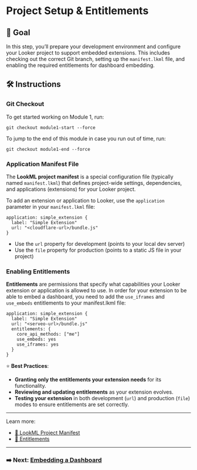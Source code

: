 # Project Setup & Entitlements

## 🎯 Goal

In this step, you’ll prepare your development environment and configure your Looker project to support embedded extensions. This includes checking out the correct Git branch, setting up the `manifest.lkml` file, and enabling the required entitlements for dashboard embedding.

## 🛠️ Instructions

### Git Checkout

To get started working on Module 1, run:
```
git checkout module1-start --force
```
To jump to the end of this module in case you run out of time, run:

```
git checkout module1-end --force
```

### Application Manifest File

The **LookML project manifest** is a special configuration file (typically named `manifest.lkml`) that defines project-wide settings, dependencies, and applications (extensions) for your Looker project.

To add an extension or application to Looker, use the `application` parameter in your `manifest.lkml` file:

```lkml
application: simple_extension {
  label: "Simple Extension"
  url: "<cloudflare-url>/bundle.js"
}
```

- Use the `url` property for development (points to your local dev server)
- Use the `file` property for production (points to a static JS file in your project)

### Enabling Entitlements

**Entitlements** are permissions that specify what capabilities your Looker extension or application is allowed to use. In order for your extension to be able to embed a dashboard, you need to add the `use_iframes` and `use_embeds` entitlements to your manifest.lkml file:

```lkml
application: simple_extension {
  label: "Simple Extension"
  url: "<serveo-url>/bundle.js"
  entitlements: {
    core_api_methods: ["me"]
    use_embeds: yes
    use_iframes: yes
  }
}
```

⭐ **Best Practices**:
- **Granting only the entitlements your extension needs** for its functionality.
- **Reviewing and updating entitlements** as your extension evolves.
- **Testing your extension** in both development (`url`) and production (`file`) modes to ensure entitlements are set correctly.


---

Learn more:

- [📘 LookML Project Manifest](./glossary.md#looker-project-manifest)
- [📘 Entitlements](./glossary.md#entitlements)

---

### ➡️ Next: [Embedding a Dashboard](2-embedding-dashboard.md) 